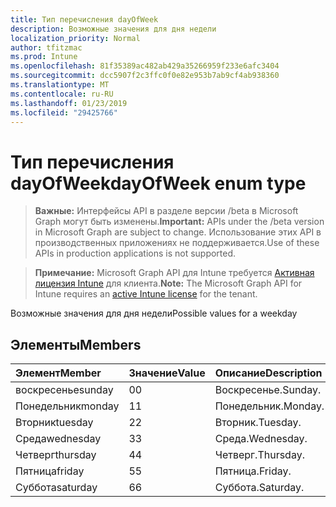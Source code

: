 ```yaml
---
title: Тип перечисления dayOfWeek
description: Возможные значения для дня недели
localization_priority: Normal
author: tfitzmac
ms.prod: Intune
ms.openlocfilehash: 81f35389ac482ab429a35266959f233e6afc3404
ms.sourcegitcommit: dcc5907f2c3ffc0f0e82e953b7ab9cf4ab938360
ms.translationtype: MT
ms.contentlocale: ru-RU
ms.lasthandoff: 01/23/2019
ms.locfileid: "29425766"
---
```

# <a name="dayofweek-enum-type"></a><span data-ttu-id="1ecbd-103">Тип перечисления dayOfWeek</span><span class="sxs-lookup"><span data-stu-id="1ecbd-103">dayOfWeek enum type</span></span>

> <span data-ttu-id="1ecbd-104">**Важные:** Интерфейсы API в разделе версии /beta в Microsoft Graph могут быть изменены.</span><span class="sxs-lookup"><span data-stu-id="1ecbd-104">**Important:** APIs under the /beta version in Microsoft Graph are subject to change.</span></span> <span data-ttu-id="1ecbd-105">Использование этих API в производственных приложениях не поддерживается.</span><span class="sxs-lookup"><span data-stu-id="1ecbd-105">Use of these APIs in production applications is not supported.</span></span>

> <span data-ttu-id="1ecbd-106">**Примечание:** Microsoft Graph API для Intune требуется [Активная лицензия Intune](https://go.microsoft.com/fwlink/?linkid=839381) для клиента.</span><span class="sxs-lookup"><span data-stu-id="1ecbd-106">**Note:** The Microsoft Graph API for Intune requires an [active Intune license](https://go.microsoft.com/fwlink/?linkid=839381) for the tenant.</span></span>

<span data-ttu-id="1ecbd-107">Возможные значения для дня недели</span><span class="sxs-lookup"><span data-stu-id="1ecbd-107">Possible values for a weekday</span></span>

## <a name="members"></a><span data-ttu-id="1ecbd-108">Элементы</span><span class="sxs-lookup"><span data-stu-id="1ecbd-108">Members</span></span>
|<span data-ttu-id="1ecbd-109">Элемент</span><span class="sxs-lookup"><span data-stu-id="1ecbd-109">Member</span></span>|<span data-ttu-id="1ecbd-110">Значение</span><span class="sxs-lookup"><span data-stu-id="1ecbd-110">Value</span></span>|<span data-ttu-id="1ecbd-111">Описание</span><span class="sxs-lookup"><span data-stu-id="1ecbd-111">Description</span></span>|
|:---|:---|:---|
|<span data-ttu-id="1ecbd-112">воскресенье</span><span class="sxs-lookup"><span data-stu-id="1ecbd-112">sunday</span></span>|<span data-ttu-id="1ecbd-113">0</span><span class="sxs-lookup"><span data-stu-id="1ecbd-113">0</span></span>|<span data-ttu-id="1ecbd-114">Воскресенье.</span><span class="sxs-lookup"><span data-stu-id="1ecbd-114">Sunday.</span></span>|
|<span data-ttu-id="1ecbd-115">Понедельник</span><span class="sxs-lookup"><span data-stu-id="1ecbd-115">monday</span></span>|<span data-ttu-id="1ecbd-116">1</span><span class="sxs-lookup"><span data-stu-id="1ecbd-116">1</span></span>|<span data-ttu-id="1ecbd-117">Понедельник.</span><span class="sxs-lookup"><span data-stu-id="1ecbd-117">Monday.</span></span>|
|<span data-ttu-id="1ecbd-118">Вторник</span><span class="sxs-lookup"><span data-stu-id="1ecbd-118">tuesday</span></span>|<span data-ttu-id="1ecbd-119">2</span><span class="sxs-lookup"><span data-stu-id="1ecbd-119">2</span></span>|<span data-ttu-id="1ecbd-120">Вторник.</span><span class="sxs-lookup"><span data-stu-id="1ecbd-120">Tuesday.</span></span>|
|<span data-ttu-id="1ecbd-121">Среда</span><span class="sxs-lookup"><span data-stu-id="1ecbd-121">wednesday</span></span>|<span data-ttu-id="1ecbd-122">3</span><span class="sxs-lookup"><span data-stu-id="1ecbd-122">3</span></span>|<span data-ttu-id="1ecbd-123">Среда.</span><span class="sxs-lookup"><span data-stu-id="1ecbd-123">Wednesday.</span></span>|
|<span data-ttu-id="1ecbd-124">Четверг</span><span class="sxs-lookup"><span data-stu-id="1ecbd-124">thursday</span></span>|<span data-ttu-id="1ecbd-125">4</span><span class="sxs-lookup"><span data-stu-id="1ecbd-125">4</span></span>|<span data-ttu-id="1ecbd-126">Четверг.</span><span class="sxs-lookup"><span data-stu-id="1ecbd-126">Thursday.</span></span>|
|<span data-ttu-id="1ecbd-127">Пятница</span><span class="sxs-lookup"><span data-stu-id="1ecbd-127">friday</span></span>|<span data-ttu-id="1ecbd-128">5</span><span class="sxs-lookup"><span data-stu-id="1ecbd-128">5</span></span>|<span data-ttu-id="1ecbd-129">Пятница.</span><span class="sxs-lookup"><span data-stu-id="1ecbd-129">Friday.</span></span>|
|<span data-ttu-id="1ecbd-130">Суббота</span><span class="sxs-lookup"><span data-stu-id="1ecbd-130">saturday</span></span>|<span data-ttu-id="1ecbd-131">6</span><span class="sxs-lookup"><span data-stu-id="1ecbd-131">6</span></span>|<span data-ttu-id="1ecbd-132">Суббота.</span><span class="sxs-lookup"><span data-stu-id="1ecbd-132">Saturday.</span></span>|




